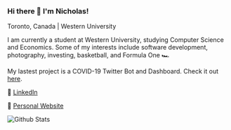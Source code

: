### Hi there 👋 I'm Nicholas!

Toronto, Canada | Western University

I am currently a student at Western University, studying Computer Science and Economics. Some of my interests include software development, photography, investing, basketball, and Formula One 🏎 

My lastest project is a COVID-19 Twitter Bot and Dashboard. Check it out [here](https://github.com/Nicholas-Chong/COVID-19-Twitter-Bot-and-Dashboard).

:open_file_folder: [LinkedIn](https://www.linkedin.com/in/nicholas-chong-/)

:rocket: [Personal Website](https://nicholas-chong.github.io)

![Github Stats](https://github-readme-stats.vercel.app/api?username=nicholas-chong&count_private=true&include_all_commits=true&cache_seconds=1800&show_icons=true&theme=tokyonight)

<!--
**Nicholas-Chong/Nicholas-Chong** is a ✨ _special_ ✨ repository because its `README.md` (this file) appears on your GitHub profile.

Here are some ideas to get you started:

- 🔭 I’m currently working on ...
- 🌱 I’m currently learning ...
- 👯 I’m looking to collaborate on ...
- 🤔 I’m looking for help with ...
- 💬 Ask me about ...
- 📫 How to reach me: ...
- 😄 Pronouns: ...
- ⚡ Fun fact: ...
-->
